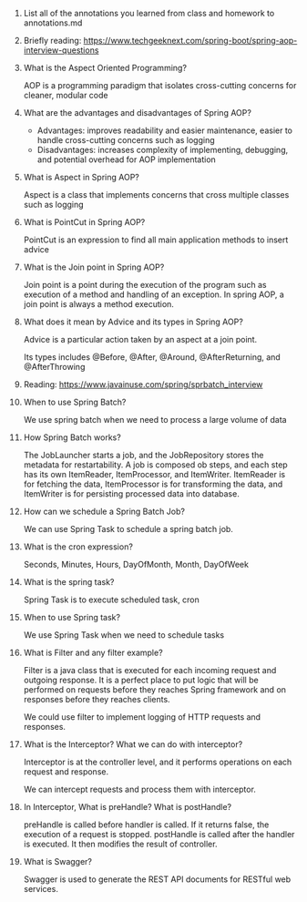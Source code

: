 1. List all of the annotations you learned from class and homework to annotations.md
2. Briefly reading: https://www.techgeeknext.com/spring-boot/spring-aop-interview-questions
3. What is the Aspect Oriented Programming?

   AOP is a programming paradigm that isolates cross-cutting concerns for cleaner, modular code

4. What are the advantages and disadvantages of Spring AOP?

   - Advantages: improves readability and easier maintenance, easier to handle cross-cutting concerns such as logging
   - Disadvantages: increases complexity of implementing, debugging, and potential overhead for AOP implementation

5. What is Aspect in Spring AOP?

   Aspect is a class that implements concerns that cross multiple classes such as logging

6. What is PointCut in Spring AOP?

   PointCut is an expression to find all main application methods to insert advice

7. What is the Join point in Spring AOP?

   Join point is a point during the execution of the program such as execution of a method and handling of an exception. In spring AOP, a join point is always a method execution.

8. What does it mean by Advice and its types in Spring AOP?

   Advice is a particular action taken by an aspect at a join point.

   Its types includes @Before, @After, @Around, @AfterReturning, and @AfterThrowing

9. Reading: https://www.javainuse.com/spring/sprbatch_interview
10. When to use Spring Batch?

    We use spring batch when we need to process a large volume of data

11. How Spring Batch works?

    The JobLauncher starts a job, and the JobRepository stores the metadata for restartability. A job is composed ob steps, and each step has its own ItemReader, ItemProcessor, and ItemWriter. ItemReader is for fetching the data, ItemProcessor is for transforming the data, and ItemWriter is for persisting processed data into database.

12. How can we schedule a Spring Batch Job?

    We can use Spring Task to schedule a spring batch job.

13. What is the cron expression?

    Seconds, Minutes, Hours, DayOfMonth, Month, DayOfWeek

14. What is the spring task?

    Spring Task is to execute scheduled task, cron

15. When to use Spring task?

    We use Spring Task when we need to schedule tasks

16. What is Filter and any filter example?

    Filter is a java class that is executed for each incoming request and outgoing response. It is a perfect place to put logic that will be performed on requests before they reaches Spring framework and on responses before they reaches clients.

    We could use filter to implement logging of HTTP requests and responses.

17. What is the Interceptor? What we can do with interceptor?

    Interceptor is at the controller level, and it performs operations on each request and response.

    We can intercept requests and process them with interceptor.

18. In Interceptor, What is preHandle? What is postHandle?

    preHandle is called before handler is called. If it returns false, the execution of a request is stopped. postHandle is called after the handler is executed. It then modifies the result of controller.

19. What is Swagger?

    Swagger is used to generate the REST API documents for RESTful web services.

